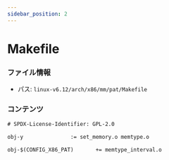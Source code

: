 ```yaml
---
sidebar_position: 2
---
```

# Makefile

### ファイル情報

- パス: `linux-v6.12/arch/x86/mm/pat/Makefile`

### コンテンツ

```txt
# SPDX-License-Identifier: GPL-2.0

obj-y				:= set_memory.o memtype.o

obj-$(CONFIG_X86_PAT)		+= memtype_interval.o

```
